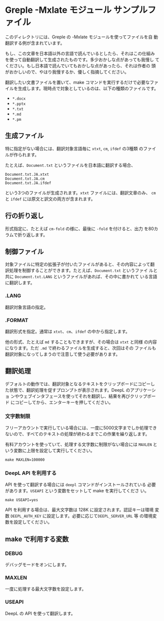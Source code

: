 # Greple -Mxlate モジュール サンプルファイル

このディレクトリには、Greple の -Mxlate モジュールを使ってファイルを自
動翻訳する例が含まれています。

もし、この文章を日本語以外の言語で読んでいるとしたら、それはこの仕組み
を使って自動翻訳して生成されたものです。多少おかしな点があっても我慢し
てください。もし日本語で読んでいてもおかしな点があったら、それは作者の
頭がおかしいので、やはり我慢するか、優しく指摘してください。

翻訳したい文書ファイルを置いて、make コマンドを実行するだけで必要なファ
イルを生成します。現時点で対象としているのは、以下の種類のファイルです。

- `*.docx`
- `*.pptx`
- `*.txt`
- `*.md`
- `*.pm`

## 生成ファイル

特に指定がない場合には、翻訳対象言語毎に `xtxt`, `cm`, `ifdef` の3種類
のファイルが作られます。

たとえば、`Document.txt` というファイルを日本語に翻訳する場合、

    Document.txt.JA.xtxt
    Document.txt.JA.cm
    Document.txt.JA.ifdef

という3つのファイルが生成されます。`xtxt` ファイルには、翻訳文章のみ、
`cm` と `ifdef` には原文と訳文の両方が含まれます。

## 行の折り返し

形式指定に、たとえば `cm-fold` の様に、最後に `-fold` を付けると、出力
を80カラムで折り返します。

## 制御ファイル

対象ファイルに特定の拡張子が付いたファイルがあると、その内容によって翻
訳処理を制御することができます。たとえば、`Document.txt` というファイ
ルと共に `Document.txt.LANG` というファイルがあれば、その中に書かれて
いる言語に翻訳します。

### .LANG

翻訳対象言語の指定。

### .FORMAT

翻訳形式を指定。通常は `xtxt`、`cm`、`ifdef` の中から指定します。

他の形式、たとえば `md` することもできますが、その場合は `xtxt` と同様
の内容になります。ただ `.md` で終わるファイルを生成すると、次回はその
ファイルも翻訳対象になってしまうので注意して使う必要があります。

## 翻訳処理

デフォルトの動作では、翻訳対象となるテキストをクリップボードにコピーし
た状態で、翻訳処理を促すプロンプトが表示されます。DeepL のアプリケーショ
ンやウェブインタフェースを使ってそれを翻訳し、結果を再びクリップボード
にコピーしてから、エンターキーを押してください。

### 文字数制限

フリーアカウントで実行している場合には、一度に5000文字までしか処理でき
ないので、すべてのテキストの処理が終わるまでこの作業を繰り返します。

有料アカウントを使っていて、処理する文字数に制限がない場合には `MAXLEN`
という変数に上限を設定して実行してください。

    make MAXLEN=100000

### DeepL API を利用する

API を使って翻訳する場合には `deepl` コマンドがインストールされている
必要があります。`USEAPI` という変数をセットして make を実行してくださ
い。

    make USEAPI=yes

API を利用する場合は、最大文字数は 128K に設定されます。認証キーは環境
変数 `DEEPL_AUTH_KEY` に設定します。必要に応じて`DEEPL_SERVER_URL` 等
の環境変数を設定してください。

## make で利用する変数

### DEBUG

デバッグモードをオンにします。

### MAXLEN

一度に処理する最大文字数を設定します。

### USEAPI

DeepL の API を使って翻訳します。
